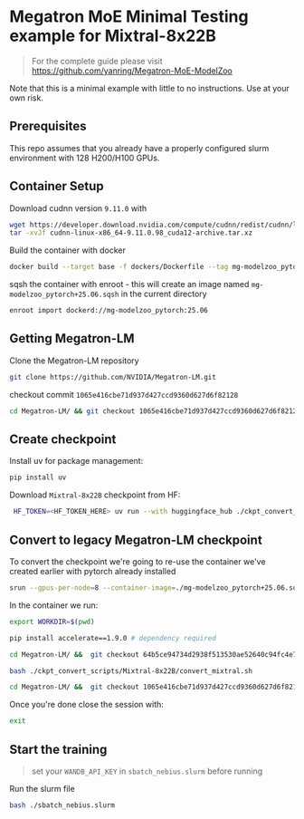 # Megatron MoE Minimal Testing example for Mixtral-8x22B

> For the complete guide please visit https://github.com/yanring/Megatron-MoE-ModelZoo

Note that this is a minimal example with little to no instructions. Use at your own risk.

## Prerequisites

This repo assumes that you already have a properly configured slurm environment with 128 H200/H100 GPUs.  

## Container Setup

Download cudnn version `9.11.0` with
```bash
wget https://developer.download.nvidia.com/compute/cudnn/redist/cudnn/linux-x86_64/cudnn-linux-x86_64-9.11.0.98_cuda12-archive.tar.xz
tar -xvJf cudnn-linux-x86_64-9.11.0.98_cuda12-archive.tar.xz
```

Build the container with docker
```bash
docker build --target base -f dockers/Dockerfile --tag mg-modelzoo_pytorch:25.06 --network host .
```

sqsh the container with enroot - this will create an image named `mg-modelzoo_pytorch+25.06.sqsh` in the current directory
```bash
enroot import dockerd://mg-modelzoo_pytorch:25.06
```
## Getting Megatron-LM

Clone the Megatron-LM repository
```bash
git clone https://github.com/NVIDIA/Megatron-LM.git
```

checkout commit `1065e416cbe71d937d427ccd9360d627d6f82128`
```bash
cd Megatron-LM/ && git checkout 1065e416cbe71d937d427ccd9360d627d6f82128 && cd ../
```

## Create checkpoint

Install uv for package management:
```bash
pip install uv
```

Download `Mixtral-8x22B` checkpoint from HF:
```bash
 HF_TOKEN=<HF_TOKEN_HERE> uv run --with huggingface_hub ./ckpt_convert_scripts/Mixtral-8x22B/download_mixtral.py
```
## Convert to legacy Megatron-LM checkpoint

To convert the checkpoint we're going to re-use the container we've created earlier with pytorch already installed
```bash
srun --gpus-per-node=8 --container-image=./mg-modelzoo_pytorch+25.06.sqsh --container-mounts=$(pwd) --container-workdir=$(pwd) --pty bash
```

In the container we run:
```bash
export WORKDIR=$(pwd)

pip install accelerate==1.9.0 # dependency required 

cd Megatron-LM/ &&  git checkout 64b5ce94734d2938f513530ae52640c94fc4e7cf && cd ../ # convert needs this version of Megatron-LM

bash ./ckpt_convert_scripts/Mixtral-8x22B/convert_mixtral.sh

cd Megatron-LM/ &&  git checkout 1065e416cbe71d937d427ccd9360d627d6f82128 && cd ../ # afterwards we'll change back to 1065e416cbe71d937d427ccd9360d627d6f82128
```

Once you're done close the session with:
```bash
exit
```

## Start the training

> set your `WANDB_API_KEY` in `sbatch_nebius.slurm` before running

Run the slurm file
```bash
bash ./sbatch_nebius.slurm
```
